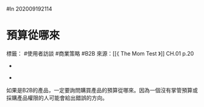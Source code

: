 #ln 202009192114
# 預算從哪來
標籤： #使用者訪談 #商業策略 #B2B
來源：[[《 The Mom Test 》]] CH.01 p.20

-

>

-

如果是B2B的產品，一定要詢問購買產品的預算從哪來。因為一個沒有掌管預算或採購產品權限的人可能會給出錯誤的方向。